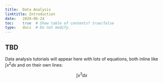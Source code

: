 ```yaml
---
title:  Data Analysis
linktitle: Introduction
date:   2020-06-24
toc:    true  # Show table of contents? true/false
type:   docs  # Do not modify.
---
```


## TBD


Data analysis tutorials will appear here with lots of equations,
both inline like $\int x^2 dx$ and on their own lines:

$$\int x^3 dx$$


